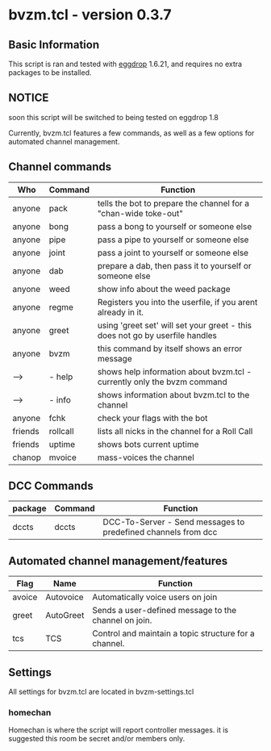 # bvzm.tcl \- version 0.3.7

## Basic Information
This script is ran and tested with [eggdrop](http://eggheads.org) 1.6.21, and requires
no extra packages to be installed.

## NOTICE
soon this script will be switched to being tested on eggdrop 1.8

Currently, bvzm.tcl features a few commands, as well as a few options for automated channel management.

## Channel commands
Who     | Command    | Function
--------|------------|----------
anyone  | pack       | tells the bot to prepare the channel for a "chan-wide toke-out"
anyone  | bong       | pass a bong to yourself or someone else
anyone  | pipe       | pass a pipe to yourself or someone else
anyone  | joint      | pass a joint to yourself or someone else
anyone  | dab        | prepare a dab, then pass it to yourself or someone else
anyone  | weed       | show info about the weed package
anyone  | regme      | Registers you into the userfile, if you arent already in it.
anyone  | greet      | using 'greet set' will set your greet - this does not go by userfile handles
anyone  | bvzm       | this command by itself shows an error message
 -->    | - help     | shows help information about bvzm.tcl - currently only the bvzm command
 -->    | - info     | shows information about bvzm.tcl to the channel
 anyone | fchk       | check your flags with the bot
friends | rollcall   | lists all nicks in the channel for a Roll Call
friends | uptime     | shows bots current uptime
chanop  | mvoice     | mass-voices the channel

## DCC Commands
package  | Command   | Function
---------|-----------|---------
dccts    | dccts     | DCC-To-Server - Send messages to predefined channels from dcc

## Automated channel management/features
Flag    | Name         | Function
--------|--------------|----------
avoice  | Autovoice    | Automatically voice users on join
greet   | AutoGreet    | Sends a user-defined message to the channel on join.
tcs     | TCS          | Control and maintain a topic structure for a channel.

## Settings
All settings for bvzm.tcl are located in bvzm-settings.tcl
### homechan
Homechan is where the script will report controller messages. it is suggested this room be secret and/or members only.
